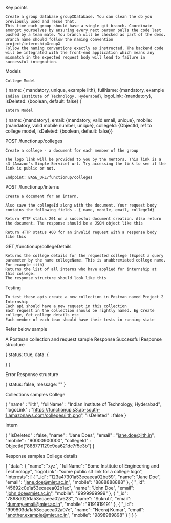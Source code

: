 Key points

    Create a group database groupXDatabase. You can clean the db you previously used and resue that.
    This time each group should have a single git branch. Coordinate amongst yourselves by ensuring every next person pulls the code last pushed by a team mate. You branch will be checked as part of the demo. Branch name should follow the naming convention project/internshipGroupX
    Follow the naming conventions exactly as instructed. The backend code will be integrated with the front-end application which means any mismatch in the expected request body will lead to failure in successful integration.

Models

    College Model

{ name: { mandatory, unique, example iith}, fullName: {mandatory, example `Indian Institute of Technology, Hyderabad`}, logoLink: {mandatory}, isDeleted: {boolean, default: false} }

    Intern Model

{ name: {mandatory}, email: {mandatory, valid email, unique}, mobile: {mandatory, valid mobile number, unique}, collegeId: {ObjectId, ref to college model, isDeleted: {boolean, default: false}}

POST /functionup/colleges

    Create a college - a document for each member of the group

    The logo link will be provided to you by the mentors. This link is a s3 (Amazon's Simple Service) url. Try accessing the link to see if the link is public or not.

    Endpoint: BASE_URL/functionup/colleges

POST /functionup/interns

    Create a document for an intern.

    Also save the collegeId along with the document. Your request body contains the following fields - { name, mobile, email, collegeId}

    Return HTTP status 201 on a succesful document creation. Also return the document. The response should be a JSON object like this

    Return HTTP status 400 for an invalid request with a response body like this

GET /functionup/collegeDetails

    Returns the college details for the requested college (Expect a query parameter by the name collegeName. This is anabbreviated college name. For example iith)
    Returns the list of all interns who have applied for internship at this college.
    The response structure should look like this

Testing

    To test these apis create a new collection in Postman named Project 2 Internship
    Each api should have a new request in this collection
    Each request in the collection should be rightly named. Eg Create college, Get college details etc
    Each member of each team should have their tests in running state

Refer below sample

A Postman collection and request sample
Response
Successful Response structure

{
  status: true,
  data: {

  }
}

Error Response structure

{
  status: false,
  message: ""
}

Collections samples
College

{
    "name" : "iith",
    "fullName" : "Indian Institute of Technology, Hyderabad",
    "logoLink" : "https://functionup.s3.ap-south-1.amazonaws.com/colleges/iith.png",
    "isDeleted" : false
}

Intern

   {
    "isDeleted" : false,
    "name" : "Jane Does",
    "email" : "jane.doe@iith.in",
    "mobile" : "90000900000",
    "collegeId" : ObjectId("888771129c9ea621dc7f5e3b")
}

Response samples
College details

{
  "data": {
    "name": "xyz",
    "fullName": "Some Institute of Engineering and Technology",
    "logoLink": "some public s3 link for a college logo",
    "interests": [
      {
        "_id": "123a47301a53ecaeea02be59",
        "name": "Jane Doe",
        "email": "jane.doe@miet.ac.in",
        "mobile": "8888888888"
      },
      {
        "_id": "45692c0e1a53ecaeea02b1ac",
        "name": "John Doe",
        "email": "john.doe@miet.ac.in",
        "mobile": "9999999999"
      },
      {
        "_id": "7898d0251a53ecaeea02a623",
        "name": "Sukruti",
        "email": "dummy.email@miet.ac.in",
        "mobile": "9191919191"
      },
      {
        "_id": "999803da1a53ecaeea02a07e",
        "name": "Neeraj Kumar",
        "email": "another.example@miet.ac.in",
        "mobile": "9898989898"
      }
    ]
  }
}